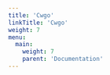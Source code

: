 ```yaml
---
title: 'Cwgo'
linkTitle: 'Cwgo'
weight: 7
menu:
  main:
    weight: 7
    parent: 'Documentation'
---
```

